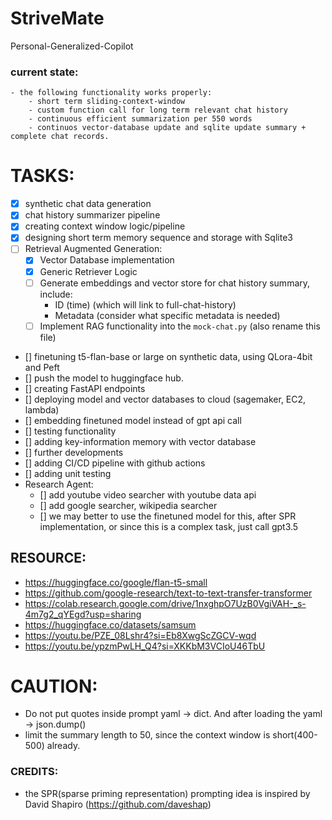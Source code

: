 # StriveMate
Personal-Generalized-Copilot

### current state: 
    - the following functionality works properly:
        - short term sliding-context-window
        - custom function call for long term relevant chat history
        - continuous efficient summarization per 550 words
        - continuos vector-database update and sqlite update summary + complete chat records.

# TASKS:
- [X] synthetic chat data generation
- [X] chat history summarizer pipeline
- [X] creating context window logic/pipeline
- [X] designing short term memory sequence and storage with Sqlite3
- [ ] Retrieval Augmented Generation:
  - [X] Vector Database implementation
  - [X] Generic Retriever Logic
  - [ ] Generate embeddings and vector store for chat history summary, include:
    - ID (time) (which will link to full-chat-history)
    - Metadata (consider what specific metadata is needed)
  - [ ] Implement RAG functionality into the `mock-chat.py` (also rename this file)

- [] finetuning t5-flan-base or large on synthetic data, using QLora-4bit and Peft
- [] push the model to huggingface hub.
- [] creating FastAPI endpoints
- [] deploying model and vector databases to cloud (sagemaker, EC2, lambda)
- [] embedding finetuned model instead of gpt api call
- [] testing functionality
- [] adding key-information memory with vector database
- [] further developments
- [] adding CI/CD pipeline with github actions
- [] adding unit testing
- Research Agent:
  - [] add youtube video searcher with youtube data api
  - [] add google searcher, wikipedia searcher
  - [] we may better to use the finetuned model for this, after SPR implementation, or 
       since this is a complex task, just call gpt3.5

## RESOURCE:
- https://huggingface.co/google/flan-t5-small
- https://github.com/google-research/text-to-text-transfer-transformer
- https://colab.research.google.com/drive/1nxghpO7UzB0VgiVAH-_s-4m7g2_qYEgd?usp=sharing
- https://huggingface.co/datasets/samsum
- https://youtu.be/PZE_08Lshr4?si=Eb8XwgScZGCV-wqd
- https://youtu.be/ypzmPwLH_Q4?si=XKKbM3VCIoU46TbU

# CAUTION:
- Do not put quotes inside prompt yaml -> dict. And after loading the yaml -> json.dump()
- limit the summary length to 50, since the context window is short(400-500) already.


### CREDITS:
- the SPR(sparse priming representation) prompting idea is inspired by David Shapiro (https://github.com/daveshap)
